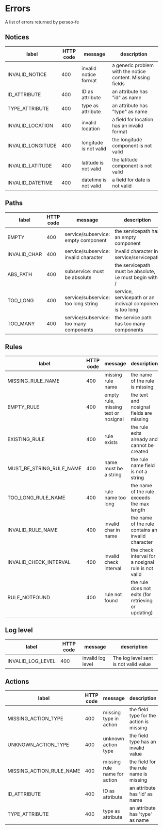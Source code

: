 # Errors

A list of errors returned by perseo-fe

## Notices

| label             | HTTP code | message                | description                                               |
| ----------------- | --------- | ---------------------- | --------------------------------------------------------- |
| INVALID_NOTICE    | 400       | invalid notice format  | a generic problem with the notice content. Missing fields |
| ID_ATTRIBUTE      | 400       | ID as attribute        | an attribute has "id" as name                             |
| TYPE_ATTRIBUTE    | 400       | type as attribute      | an attribute has "type" as name                           |
| INVALID_LOCATION  | 400       | invalid location       | a field for location has an invalid format                |
| INVALID_LONGITUDE | 400       | longitude is not valid | the longitude component is not valid                      |
| INVALID_LATITUDE  | 400       | latitude is not valid  | the latitude component is not valid                       |
| INVALID_DATETIME  | 400       | datetime is not valid  | a field for date is not valid                             |

## Paths

| label        | HTTP code | message                                 | description                                               |
| ------------ | --------- | --------------------------------------- | --------------------------------------------------------- |
| EMPTY        | 400       | service/subservice: empty component     | the servicepath has an empty component                    |
| INVALID_CHAR | 400       | service/subservice: invalid character   | invalid character in service/servicepath                  |
| ABS_PATH     | 400       | subservice: must be absolute            | the servicepath must be absolute, i.e must begin with /   |
| TOO_LONG     | 400       | service/subservice: too long string     | service, servicepath or an indivual component is too long |
| TOO_MANY     | 400       | service/subservice: too many components | the service path has too many components                  |

## Rules

| label                    | HTTP code | message                              | description                                          |
| ------------------------ | --------- | ------------------------------------ | ---------------------------------------------------- |
| MISSING_RULE_NAME        | 400       | missing rule name                    | the name of the rule is missing                      |
| EMPTY_RULE               | 400       | empty rule, missing text or nosignal | the text and nosignal fields are missing             |
| EXISTING_RULE            | 400       | rule exists                          | the rule exits already and cannot be created         |
| MUST_BE_STRING_RULE_NAME | 400       | name must be a string                | the rule name field is not a string                  |
| TOO_LONG_RULE_NAME       | 400       | rule name too long                   | the name of the rule exceeds the max length          |
| INVALID_RULE_NAME        | 400       | invalid char in name                 | the name of the rule contains an invalid character   |
| INVALID_CHECK_INTERVAL   | 400       | invalid check interval               | the check interval for a nosignal rule is not valid  |
| RULE_NOTFOUND            | 400       | rule not found                       | the rule does not exits (for retrieving or updating) |

## Log level

| label             | HTTP code | message           | description                           |
| ----------------- | --------- | ----------------- | ------------------------------------- |
| INVALID_LOG_LEVEL | 400       | invalid log level | The log level sent is not valid value |

## Actions

| label                    | HTTP code | message                      | description                              |
| ------------------------ | --------- | ---------------------------- | ---------------------------------------- |
| MISSING_ACTION_TYPE      | 400       | missing type in action       | the field type for the action is missing |
| UNKNOWN_ACTION_TYPE      | 400       | unknown action type          | the field type has an invalid value      |
| MISSING_ACTION_RULE_NAME | 400       | missing rule name for action | the field for the rule name is missing   |
| ID_ATTRIBUTE             | 400       | ID as attribute              | an attribute has 'id' as name            |
| TYPE_ATTRIBUTE           | 400       | type as attribute            | an attribute has 'type' as name          |

